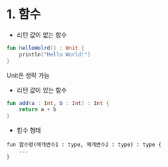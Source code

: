 # 1. 함수

- 리턴 값이 없는 함수

```kotlin
fun helloWolrd() : Unit {
	println("Hello World!")
}
```

Unit은 생략 가능

- 리턴 값이 있는 함수

```kotlin
fun add(a : Int, b : Int) : Int {
	return a + b
}
```

- 함수 형태

```
fun 함수명(매개변수1 : type, 매개변수2 : type) : type {
	...
}
```